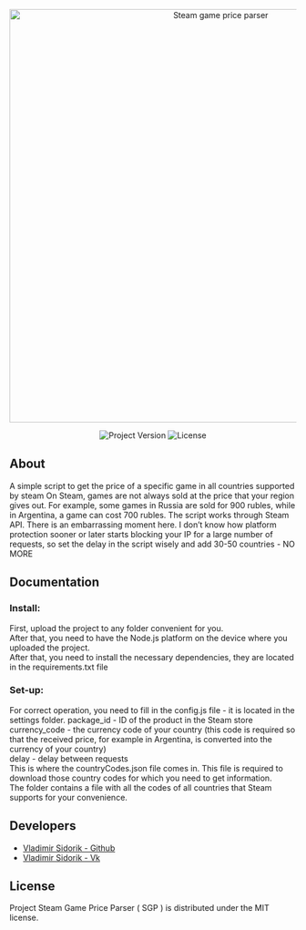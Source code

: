 <p align="center">
      <img src="https://i.ibb.co/0QH6Z5Z/1.png" alt="Steam game price parser" width="726">
</p>

<p align="center">
   <img src="https://img.shields.io/badge/Version-1.0.0-blue" alt="Project Version">
   <img src="https://img.shields.io/badge/License-M.I.T-blue" alt="License">
</p>

## About
A simple script to get the price of a specific game in all countries supported by steam
On Steam, games are not always sold at the price that your region gives out. For example, some games in Russia are sold for 900 rubles, while in Argentina, a game can cost 700 rubles.
The script works through Steam API. There is an embarrassing moment here. I don’t know how platform protection sooner or later starts blocking your IP for a large number of requests, so set the delay in the script wisely and add 30-50 countries - NO MORE

## Documentation

### Install:
First, upload the project to any folder convenient for you. </br>
After that, you need to have the Node.js platform on the device where you uploaded the project.</br>
After that, you need to install the necessary dependencies, they are located in the requirements.txt file

### Set-up:
For correct operation, you need to fill in the config.js file - it is located in the settings folder.
package_id - ID of the product in the Steam store</br>
currency_code - the currency code of your country (this code is required so that the received price, for example in Argentina, is converted into the currency of your country)</br>
delay - delay between requests
</br>
This is where the countryCodes.json file comes in. This file is required to download those country codes for which you need to get information.</br>The folder contains a file with all the codes of all countries that Steam supports for your convenience.

## Developers

- [Vladimir Sidorik - Github](https://github.com/vsidorik)
- [Vladimir Sidorik - Vk](https://vk.com/sidorikv)

## License

Project Steam Game Price Parser ( SGP ) is distributed under the MIT license.
